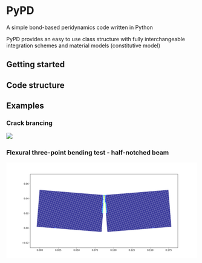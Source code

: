 # PyPD

A simple bond-based peridynamics code written in Python

PyPD provides an easy to use class structure with fully interchangeable integration schemes and material models (constitutive model)

## Getting started

## Code structure

## Examples

### Crack brancing

![](figures/crack_branching.png)

### Flexural three-point bending test - half-notched beam

![](figures/TPB_HN.png)


